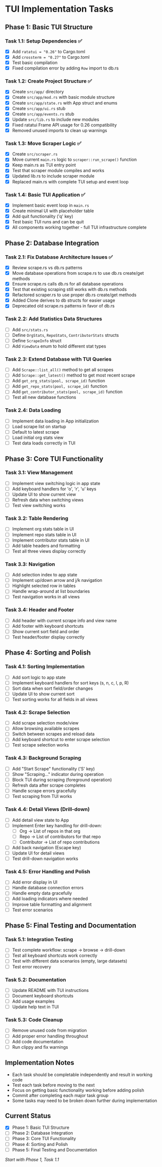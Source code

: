 # TUI Implementation Tasks

## Phase 1: Basic TUI Structure

### Task 1.1: Setup Dependencies ✅
- [x] Add `ratatui = "0.26"` to Cargo.toml
- [x] Add `crossterm = "0.27"` to Cargo.toml  
- [x] Test basic compilation
- [x] Fixed compilation error by adding `Row` import to db.rs

### Task 1.2: Create Project Structure ✅
- [x] Create `src/app/` directory
- [x] Create `src/app/mod.rs` with basic module structure
- [x] Create `src/app/state.rs` with App struct and enums
- [x] Create `src/app/ui.rs` stub
- [x] Create `src/app/events.rs` stub
- [x] Update `src/lib.rs` to include new modules
- [x] Fixed ratatui Frame API usage for 0.26 compatibility
- [x] Removed unused imports to clean up warnings

### Task 1.3: Move Scraper Logic ✅
- [x] Create `src/scraper.rs`
- [x] Move current `main.rs` logic to `scraper::run_scrape()` function
- [x] Keep main.rs as TUI entry point
- [x] Test that scraper module compiles and works
- [x] Updated lib.rs to include scraper module
- [x] Replaced main.rs with complete TUI setup and event loop

### Task 1.4: Basic TUI Application ✅
- [x] Implement basic event loop in `main.rs`
- [x] Create minimal UI with placeholder table
- [x] Add quit functionality ('q' key)
- [x] Test basic TUI runs and can be quit
- [x] All components working together - full TUI infrastructure complete

## Phase 2: Database Integration

### Task 2.1: Fix Database Architecture Issues ✅
- [x] Review scrape.rs vs db.rs patterns
- [x] Move database operations from scrape.rs to use db.rs create/get methods
- [x] Ensure scrape.rs calls db.rs for all database operations
- [x] Test that existing scraping still works with db.rs methods
- [x] Refactored scraper.rs to use proper db.rs create/get methods
- [x] Added Clone derives to db structs for easier usage
- [x] Deprecated old scrape.rs patterns in favor of db.rs

### Task 2.2: Add Statistics Data Structures
- [ ] Add `src/stats.rs`
- [ ] Define `OrgStats`, `RepoStats`, `ContributorStats` structs
- [ ] Define `ScrapeInfo` struct
- [ ] Add `ViewData` enum to hold different stat types

### Task 2.3: Extend Database with TUI Queries
- [ ] Add `Scrape::list_all()` method to get all scrapes
- [ ] Add `Scrape::get_latest()` method to get most recent scrape
- [ ] Add `get_org_stats(pool, scrape_id)` function
- [ ] Add `get_repo_stats(pool, scrape_id)` function  
- [ ] Add `get_contributor_stats(pool, scrape_id)` function
- [ ] Test all new database functions

### Task 2.4: Data Loading
- [ ] Implement data loading in App initialization
- [ ] Load scrape list on startup
- [ ] Default to latest scrape
- [ ] Load initial org stats view
- [ ] Test data loads correctly in TUI

## Phase 3: Core TUI Functionality

### Task 3.1: View Management
- [ ] Implement view switching logic in app state
- [ ] Add keyboard handlers for 'o', 'r', 'u' keys
- [ ] Update UI to show current view
- [ ] Refresh data when switching views
- [ ] Test view switching works

### Task 3.2: Table Rendering
- [ ] Implement org stats table in UI
- [ ] Implement repo stats table in UI
- [ ] Implement contributor stats table in UI
- [ ] Add table headers and formatting
- [ ] Test all three views display correctly

### Task 3.3: Navigation
- [ ] Add selection index to app state
- [ ] Implement up/down arrow and j/k navigation
- [ ] Highlight selected row in tables
- [ ] Handle wrap-around at list boundaries
- [ ] Test navigation works in all views

### Task 3.4: Header and Footer
- [ ] Add header with current scrape info and view name
- [ ] Add footer with keyboard shortcuts
- [ ] Show current sort field and order
- [ ] Test header/footer display correctly

## Phase 4: Sorting and Polish

### Task 4.1: Sorting Implementation
- [ ] Add sort logic to app state
- [ ] Implement keyboard handlers for sort keys (s, n, c, l, p, R)
- [ ] Sort data when sort field/order changes
- [ ] Update UI to show current sort
- [ ] Test sorting works for all fields in all views

### Task 4.2: Scrape Selection
- [ ] Add scrape selection mode/view
- [ ] Allow browsing available scrapes
- [ ] Switch between scrapes and reload data
- [ ] Add keyboard shortcut to enter scrape selection
- [ ] Test scrape selection works

### Task 4.3: Background Scraping
- [ ] Add "Start Scrape" functionality ('S' key)
- [ ] Show "Scraping..." indicator during operation
- [ ] Block TUI during scraping (foreground operation)
- [ ] Refresh data after scrape completes
- [ ] Handle scrape errors gracefully
- [ ] Test scraping from TUI works

### Task 4.4: Detail Views (Drill-down)
- [ ] Add detail view state to App
- [ ] Implement Enter key handling for drill-down:
  - [ ] Org → List of repos in that org
  - [ ] Repo → List of contributors for that repo
  - [ ] Contributor → List of repo contributions
- [ ] Add back navigation (Escape key)
- [ ] Update UI for detail views
- [ ] Test drill-down navigation works

### Task 4.5: Error Handling and Polish
- [ ] Add error display in UI
- [ ] Handle database connection errors
- [ ] Handle empty data gracefully
- [ ] Add loading indicators where needed
- [ ] Improve table formatting and alignment
- [ ] Test error scenarios

## Phase 5: Final Testing and Documentation

### Task 5.1: Integration Testing
- [ ] Test complete workflow: scrape → browse → drill-down
- [ ] Test all keyboard shortcuts work correctly
- [ ] Test with different data scenarios (empty, large datasets)
- [ ] Test error recovery

### Task 5.2: Documentation
- [ ] Update README with TUI instructions
- [ ] Document keyboard shortcuts
- [ ] Add usage examples
- [ ] Update help text in TUI

### Task 5.3: Code Cleanup
- [ ] Remove unused code from migration
- [ ] Add proper error handling throughout
- [ ] Add code documentation
- [ ] Run clippy and fix warnings

## Implementation Notes

- Each task should be completable independently and result in working code
- Test each task before moving to the next
- Focus on getting basic functionality working before adding polish
- Commit after completing each major task group
- Some tasks may need to be broken down further during implementation

## Current Status
- [x] Phase 1: Basic TUI Structure
- [ ] Phase 2: Database Integration  
- [ ] Phase 3: Core TUI Functionality
- [ ] Phase 4: Sorting and Polish
- [ ] Phase 5: Final Testing and Documentation

*Start with Phase 1, Task 1.1*